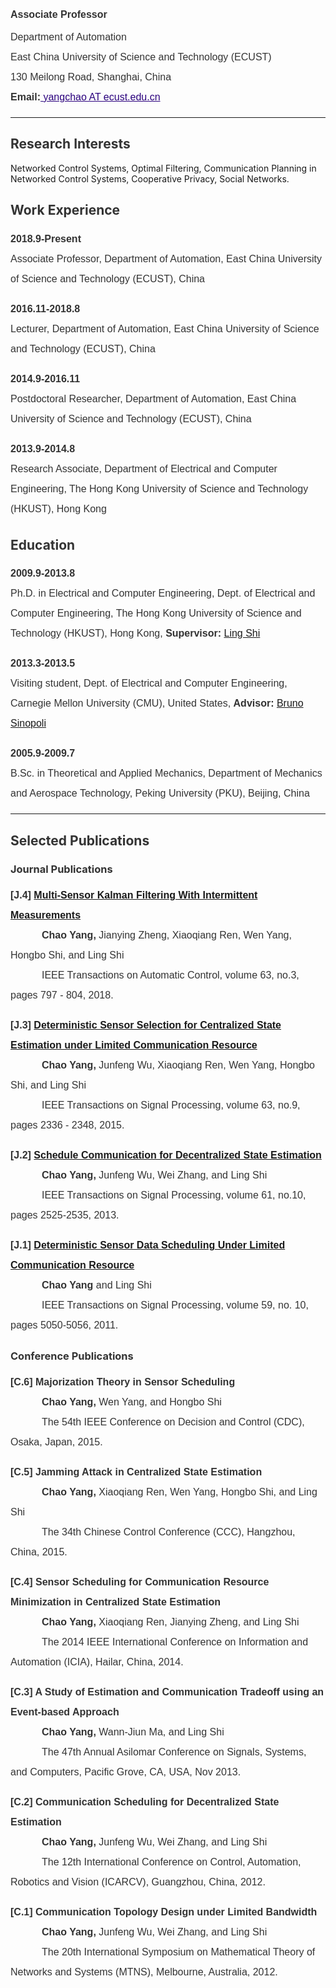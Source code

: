 

<div name="profile">

<p style="color:rgb(51,51,51);line-height:2;font-family:Verdana,Helvetica,Arial,sans-serif;font-size:medium;background-color:transparent">
<span style="line-height:2.5"><strong>Associate Professor</strong></span><br>
<span>Department of Automation </span><br>
<span>East China University of Science and Technology (ECUST) </span><br>
<span>130 Meilong Road, Shanghai, China </span><br>
<span><strong>Email:</strong><a style="color:rgb(42,0,125)" href="mailto:yangchao@ecust.edu.cn">
yangchao AT ecust.edu.cn</a></span>
</p>
</div>


<div>
<hr>
</div>

<div name="research_interest">

<h2 style="color:rgb(51,51,51)">
Research Interests</h2>

<p style="color:rgb(51,51,51);font-family:verdana,sans-serif;font-size:medium;line-height:2">

<span>Networked Control Systems, Optimal Filtering, Communication Planning in Networked Control Systems, Cooperative Privacy, Social Networks.</span>
</p>

</div>

<div name="work_experience">

<h2 style="color:rgb(51,51,51)">Work Experience</h2>

<div name="ap-ecust">
<p style="color:rgb(51,51,51);font-family:verdana,sans-serif;font-size:medium;line-height:2">
<span><strong>2018.9-Present</strong></span><br>
<span>Associate Professor, Department of Automation, East China University of Science and Technology (ECUST), China</span>
</p>
</div>

<div name="ltr-ecust">
<p style="color:rgb(51,51,51);font-family:verdana,sans-serif;font-size:medium;line-height:2">
<span><strong>2016.11-2018.8</strong></span><br>
<span>Lecturer, Department of Automation, East China University of Science and Technology (ECUST), China</span>
</p>
</div>

<div name="pd-ecust">
<p style="color:rgb(51,51,51);font-family:verdana,sans-serif;font-size:medium;line-height:2">
<span><strong>2014.9-2016.11</strong></span><br>
<span>Postdoctoral Researcher, Department of Automation, East China University of Science and Technology (ECUST), China</span>
</p>
</div>

<div name="ra-hkust">
<p style="color:rgb(51,51,51);font-family:verdana,sans-serif;font-size:medium;line-height:2">
<span><strong>2013.9-2014.8</strong></span><br>
<span> Research Associate, Department of Electrical and Computer Engineering, The Hong Kong University of Science and Technology (HKUST), Hong Kong</span>
</p>
</div>

</div>

<div name="education">

<h2 style="color:rgb(51,51,51)">Education</h2>

<div name="edu_phd_hkust">
<p style="color:rgb(51,51,51);font-family:verdana,sans-serif;font-size:medium;line-height:2">
<span><strong>2009.9-2013.8</strong></span><br>
<span>Ph.D. in Electrical and Computer Engineering, Dept. of Electrical and Computer Engineering, The Hong Kong University of Science and Technology (HKUST),  Hong Kong,</span>  
<span><strong>Supervisor: </strong><a href="http://www.ece.ust.hk/~eesling/" target="_blank" rel="nofollow">Ling Shi</a></span>
</p>
</div>


<div name="edu_visit_cmu">
<p style="color:rgb(51,51,51);font-family:verdana,sans-serif;font-size:medium;line-height:2">
<span><strong>2013.3-2013.5</strong></span><br>
<span> Visiting student, Dept. of Electrical and Computer Engineering, Carnegie Mellon University (CMU), United States, </span>
<span><strong>Advisor: </strong><a href="http://www.ece.cmu.edu/~brunos/" target="_blank" rel="nofollow">Bruno Sinopoli</a></span>
</p>
</div>

<div name="edu_bsc_pku">
<p style="color:rgb(51,51,51);font-family:verdana,sans-serif;font-size:medium;line-height:2">
<span><strong>2005.9-2009.7</strong></span><br>
<span>B.Sc. in Theoretical and Applied Mechanics, Department of Mechanics and Aerospace Technology, Peking University (PKU), Beijing, China</span>
</p>
</div>

</div>


<div>
<hr>
</div>

<div name="publication">

<h2 style="color:rgb(51,51,51)">Selected Publications</h2>


<h3 style="color:rgb(51,51,51)">Journal Publications</h3>


<div name="j4">
<p style="color:rgb(51,51,51);font-family:verdana,sans-serif;font-size:medium;line-height:2">
<span><strong>  [J.4] </strong></span>
<span>
<a href="https://ieeexplore.ieee.org/document/7997940" target="_blank" rel="nofollow">
<strong>Multi-Sensor Kalman Filtering With Intermittent Measurements</strong></a></span><br>
<span style="padding:0px 0px 0px 50px"><strong>Chao Yang, </strong> Jianying Zheng, Xiaoqiang Ren, Wen Yang, Hongbo Shi, and Ling Shi</span><br>
<span style="padding:0px 0px 0px 50px"> IEEE Transactions on Automatic Control, volume 63, no.3, pages 797 - 804, 2018.</span>
</p>
</div>

<div name="j3">
<p style="color:rgb(51,51,51);font-family:verdana,sans-serif;font-size:medium;line-height:2">
<span><strong>  [J.3] </strong></span>
<span>
<a href="http://ieeexplore.ieee.org/xpls/abs_all.jsp?arnumber=7060687&amp;tag=1" target="_blank" rel="nofollow">
<strong>Deterministic Sensor Selection for Centralized State Estimation under Limited Communication Resource</strong></a></span><br>
<span style="padding:0px 0px 0px 50px"><strong>Chao Yang, </strong> Junfeng Wu, Xiaoqiang Ren, Wen Yang, Hongbo Shi, and Ling Shi</span><br>
<span style="padding:0px 0px 0px 50px"> IEEE Transactions on Signal Processing, volume 63, no.9, pages 2336 - 2348, 2015.</span>
</p>
</div>


<div name="j2">
<p style="color:rgb(51,51,51);font-family:verdana,sans-serif;font-size:medium;line-height:2">
<span><strong>  [J.2] </strong></span>
<span>
<a href="http://ieeexplore.ieee.org/xpls/abs_all.jsp?arnumber=6459047&amp;tag=1" target="_blank" rel="nofollow">
<strong>Schedule Communication for Decentralized State Estimation</strong></a></span><br>
<span style="padding:0px 0px 0px 50px">
<strong> Chao Yang,</strong> Junfeng Wu, Wei Zhang, and Ling Shi</span><br>
<span style="margin-left:50px">
IEEE Transactions on Signal Processing, volume 61, no.10, pages 2525-2535, 2013.</span>
</p>
</div>


<div name="j1">
<p style="color:rgb(51,51,51);font-family:verdana,sans-serif;font-size:medium;line-height:2">
<span><strong>  [J.1] </strong></span>
<span>
<a href="http://ieeexplore.ieee.org/xpls/abs_all.jsp?arnumber=5934622&amp;tag=1" target="_blank" rel="nofollow">
<strong>Deterministic Sensor Data Scheduling Under Limited Communication Resource</strong></a></span><br>
<span style="padding:0px 0px 0px 50px"> 
<strong>Chao Yang</strong> and Ling Shi</span><br>
<span style="padding:0px 0px 0px 50px"> 
IEEE Transactions on Signal Processing, volume 59, no. 10, pages 5050-5056, 2011.</span>
</p>
</div>


<h3 style="color:rgb(51,51,51)">Conference Publications</h3>


<div name="c6">
<p style="color:rgb(51,51,51);font-family:verdana,sans-serif;font-size:medium;line-height:2">
<span><strong>  [C.6] </strong></span>
<span><strong>
Majorization Theory in Sensor Scheduling
</strong></span><br>
<span style="padding:0px 0px 0px 50px">
<strong>Chao Yang,</strong> Wen Yang, and Hongbo Shi</span><br>
<span style="padding-left:50px">
The 54th IEEE Conference on Decision and Control (CDC), Osaka, Japan, 2015.
</span>
</p>
</div>



<div name="c5">
<p style="color:rgb(51,51,51);font-family:verdana,sans-serif;font-size:medium;line-height:2">
<span><strong>  [C.5] </strong></span>
<span><strong>
Jamming Attack in Centralized State Estimation
</strong></span><br>
<span style="padding:0px 0px 0px 50px">
<strong>Chao Yang,</strong> Xiaoqiang Ren, Wen Yang, Hongbo Shi, and Ling Shi</span><br>
<span style="padding-left:50px">
The 34th Chinese Control Conference (CCC), Hangzhou, China, 2015.
</span>
</p>
</div>


<div name="c4">
<p style="color:rgb(51,51,51);font-family:verdana,sans-serif;font-size:medium;line-height:2">
<span><strong>  [C.4] </strong></span>
<span><strong>
Sensor Scheduling for Communication Resource Minimization in Centralized State Estimation
</strong></span><br>
<span style="padding:0px 0px 0px 50px">
<strong>Chao Yang,</strong> Xiaoqiang Ren, Jianying Zheng, and Ling Shi</span><br>
<span style="padding-left:50px">
The 2014 IEEE International Conference on Information and Automation (ICIA), Hailar, China, 2014.
</span>
</p>
</div>

<div name="c3">
<p style="color:rgb(51,51,51);font-family:verdana,sans-serif;font-size:medium;line-height:2">
<span><strong>  [C.3] </strong></span>
<span><strong>
A Study of Estimation and Communication Tradeoff using an Event-based Approach
</strong></span><br>
<span style="padding:0px 0px 0px 50px">
<strong>Chao Yang, </strong>Wann-Jiun Ma, and Ling Shi</span><br>
<span style="padding:0px 0px 0px 50px">
The 47th Annual Asilomar Conference on Signals, Systems, and Computers, Pacific Grove, CA, USA, Nov 2013.
</span>
</p>
</div>


<div name="c2">
<p style="color:rgb(51,51,51);font-family:verdana,sans-serif;font-size:medium;line-height:2">
<span><strong>  [C.2] </strong></span>
<span><strong>
Communication Scheduling for Decentralized State Estimation</strong></span><br>
<span style="padding:0px 0px 0px 50px">
<strong>Chao Yang,</strong> Junfeng Wu, Wei Zhang, and Ling Shi</span><br>
<span style="padding:0px 0px 0px 50px">
The 12th International Conference on Control, Automation, Robotics and Vision (ICARCV), Guangzhou, China,  2012.</span>
</p>
</div>


<div name="c1">
<p style="color:rgb(51,51,51);font-family:verdana,sans-serif;font-size:medium;line-height:2">
<span><strong>  [C.1] </strong></span>
<span><strong>
Communication Topology Design under Limited Bandwidth
</strong></span><br>
<span style="padding:0px 0px 0px 50px"><strong>Chao Yang, </strong>Junfeng Wu, Wei Zhang, and Ling Shi</span><br>
<span style="padding:0px 0px 0px 50px"> 
 The 20th International Symposium on Mathematical Theory of Networks and Systems (MTNS), Melbourne, Australia, 2012.
</span>
</p>
</div>

</div>


<div><br>
</div>

 


<div style="text-align:center">

<a href="http://www.hitwebcounter.com/" target="_blank">
<img title="" alt="" src="http://hitwebcounter.com/counter/counter.php?page=5964645&amp;style=0006&amp;nbdigits=6&amp;type=page&amp;initCount=0" border="0">
</a>  
</div>
